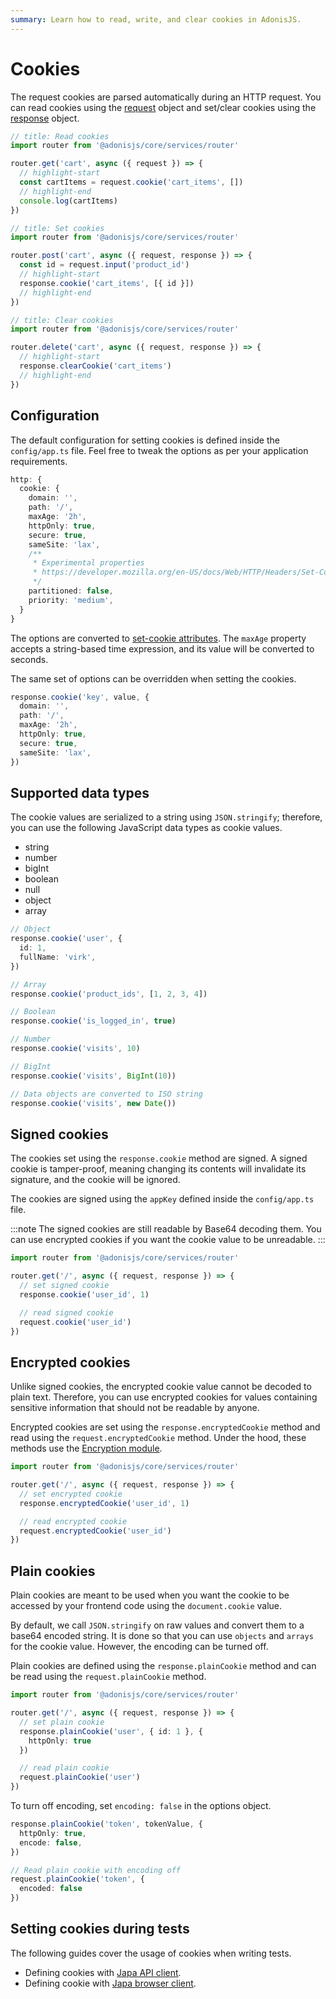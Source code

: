 ```yaml
---
summary: Learn how to read, write, and clear cookies in AdonisJS.
---
```


# Cookies

The request cookies are parsed automatically during an HTTP request. You can read cookies using the [request](./request.md) object and set/clear cookies using the [response](./response.md) object.

```ts
// title: Read cookies
import router from '@adonisjs/core/services/router'

router.get('cart', async ({ request }) => {
  // highlight-start
  const cartItems = request.cookie('cart_items', [])
  // highlight-end
  console.log(cartItems)
})
```

```ts
// title: Set cookies
import router from '@adonisjs/core/services/router'

router.post('cart', async ({ request, response }) => {
  const id = request.input('product_id')
  // highlight-start
  response.cookie('cart_items', [{ id }])
  // highlight-end
})
```

```ts
// title: Clear cookies
import router from '@adonisjs/core/services/router'

router.delete('cart', async ({ request, response }) => {
  // highlight-start
  response.clearCookie('cart_items')
  // highlight-end
})
```

## Configuration

The default configuration for setting cookies is defined inside the `config/app.ts` file. Feel free to tweak the options as per your application requirements.

```ts
http: {
  cookie: {
    domain: '',
    path: '/',
    maxAge: '2h',
    httpOnly: true,
    secure: true,
    sameSite: 'lax',
    /**
     * Experimental properties
     * https://developer.mozilla.org/en-US/docs/Web/HTTP/Headers/Set-Cookie#partitioned
     */
    partitioned: false,
    priority: 'medium',
  }
}
```

The options are converted to [set-cookie attributes](https://developer.mozilla.org/en-US/docs/Web/HTTP/Headers/Set-Cookie#attributes). The `maxAge` property accepts a string-based time expression, and its value will be converted to seconds.

The same set of options can be overridden when setting the cookies. 

```ts
response.cookie('key', value, {
  domain: '',
  path: '/',
  maxAge: '2h',
  httpOnly: true,
  secure: true,
  sameSite: 'lax',
})
```

## Supported data types

The cookie values are serialized to a string using `JSON.stringify`; therefore, you can use the following JavaScript data types as cookie values.

- string
- number
- bigInt
- boolean
- null
- object
- array 

```ts
// Object
response.cookie('user', {
  id: 1,
  fullName: 'virk',
})

// Array
response.cookie('product_ids', [1, 2, 3, 4])

// Boolean
response.cookie('is_logged_in', true)

// Number
response.cookie('visits', 10)

// BigInt
response.cookie('visits', BigInt(10))

// Data objects are converted to ISO string
response.cookie('visits', new Date())
```

## Signed cookies

The cookies set using the `response.cookie` method are signed. A signed cookie is tamper-proof, meaning changing its contents will invalidate its signature, and the cookie will be ignored.

The cookies are signed using the `appKey` defined inside the `config/app.ts` file.

:::note
The signed cookies are still readable by Base64 decoding them. You can use encrypted cookies if you want the cookie value to be unreadable.
:::

```ts
import router from '@adonisjs/core/services/router'

router.get('/', async ({ request, response }) => {
  // set signed cookie
  response.cookie('user_id', 1)

  // read signed cookie
  request.cookie('user_id')
})
```

## Encrypted cookies

Unlike signed cookies, the encrypted cookie value cannot be decoded to plain text. Therefore, you can use encrypted cookies for values containing sensitive information that should not be readable by anyone.

Encrypted cookies are set using the `response.encryptedCookie` method and read using the `request.encryptedCookie` method. Under the hood, these methods use the [Encryption module](../security/encryption.md).

```ts
import router from '@adonisjs/core/services/router'

router.get('/', async ({ request, response }) => {
  // set encrypted cookie
  response.encryptedCookie('user_id', 1)

  // read encrypted cookie
  request.encryptedCookie('user_id')
})
```

## Plain cookies

Plain cookies are meant to be used when you want the cookie to be accessed by your frontend code using the `document.cookie` value. 

By default, we call `JSON.stringify` on raw values and convert them to a base64 encoded string. It is done so that you can use `objects` and `arrays` for the cookie value. However, the encoding can be turned off.

Plain cookies are defined using the `response.plainCookie` method and can be read using the `request.plainCookie` method.

```ts
import router from '@adonisjs/core/services/router'

router.get('/', async ({ request, response }) => {
  // set plain cookie
  response.plainCookie('user', { id: 1 }, {
    httpOnly: true
  })

  // read plain cookie
  request.plainCookie('user')
})
``` 

To turn off encoding, set `encoding: false` in the options object.

```ts
response.plainCookie('token', tokenValue, {
  httpOnly: true,
  encode: false,
})

// Read plain cookie with encoding off
request.plainCookie('token', {
  encoded: false
})
```

## Setting cookies during tests
The following guides cover the usage of cookies when writing tests.

- Defining cookies with [Japa API client](../testing/http_tests.md#readingwriting-cookies).
- Defining cookie with [Japa browser client](../testing/browser_tests.md#readingwriting-cookies).
